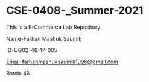# CSE-0408-_Summer-2021
This is a E-Commerce Lab Repository

Name-Farhan Mashuk Saumik

ID-UG02-46-17-005

Email-farhanmashuksaumik1996@gmail.com

Batch-46
